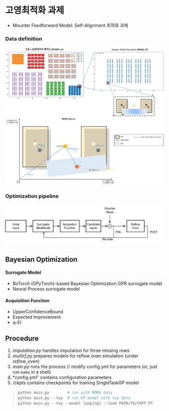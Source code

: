 # 고영최적화 과제
- Mounter Feedforward Model: Self-Alignment 최적화 과제

### Data definition
![data](doc/data_demo.png)
![variables](doc/data_var.png)

### Optimization pipeline
<!-- ![optimization](doc/pipeline.png) -->
![pipeline](doc/pipeline2.png)

## Bayesian Optimization
#### Surrogate Model
- BoTorch (GPyTorch)-based Bayesian Optimization GPR surrogate model
- Neural Process surrogate model

#### Acquisition Function
- UpperConfidenceBound
- Expected Improvement
- q-EI

## Procedure
1. *imputation.py* handles imputation for three missing rows
2. *multirf.py* prepares models for reflow oven simulation (under *reflow_oven*)
3. *main.py* runs the process // modify config.yml for parameters
(or, just run `make` in a shell)
4. *config.yml" contains configuration parameters
5. */ckpts* contains checkpoints for training SingleTaskGP model

> ```python
> python main.py        # run with MOM4 data
> python main.py --toy  # run GP model with toy data
> python main.py --toy --model [anp|np] --load PATH/TO/CKPT_PT
> ```

<!-- ## Contribution
## License -->